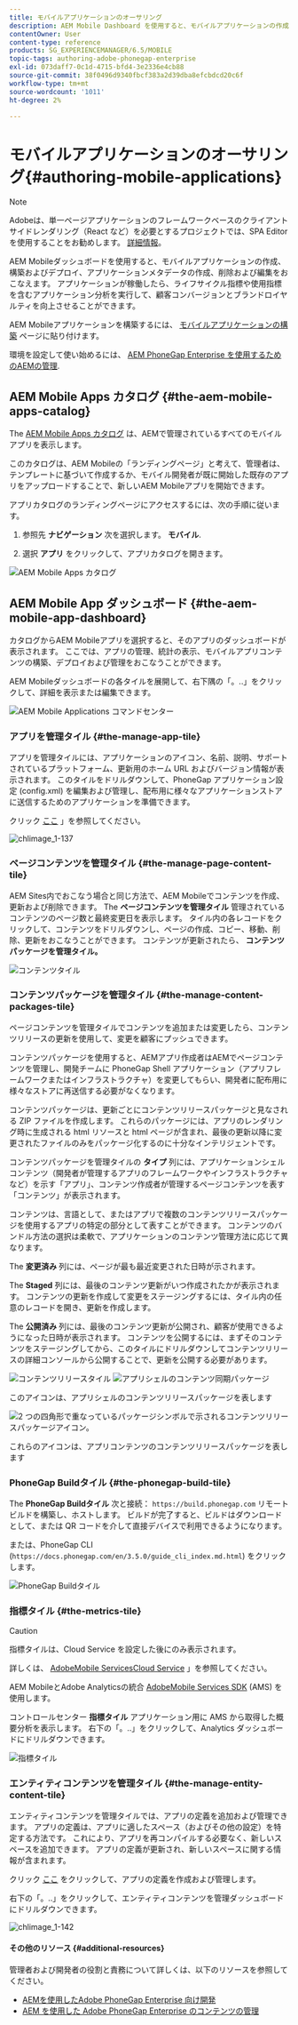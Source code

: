 ```yaml
---
title: モバイルアプリケーションのオーサリング
description: AEM Mobile Dashboard を使用すると、モバイルアプリケーションの作成、構築およびデプロイ、アプリケーションメタデータの作成、削除および編集をおこなえます。 このページでは、この機能について詳しく見ていきます。
contentOwner: User
content-type: reference
products: SG_EXPERIENCEMANAGER/6.5/MOBILE
topic-tags: authoring-adobe-phonegap-enterprise
exl-id: 073daff7-0c1d-4715-bfd4-3e2336e4cb88
source-git-commit: 38f0496d9340fbcf383a2d39dba8efcbdcd20c6f
workflow-type: tm+mt
source-wordcount: '1011'
ht-degree: 2%

---
```


# モバイルアプリケーションのオーサリング{#authoring-mobile-applications}

>[!NOTE]
>
>Adobeは、単一ページアプリケーションのフレームワークベースのクライアントサイドレンダリング（React など）を必要とするプロジェクトでは、SPA Editor を使用することをお勧めします。 [詳細情報](/help/sites-developing/spa-overview.md)。

AEM Mobileダッシュボードを使用すると、モバイルアプリケーションの作成、構築およびデプロイ、アプリケーションメタデータの作成、削除および編集をおこなえます。 アプリケーションが稼働したら、ライフサイクル指標や使用指標を含むアプリケーション分析を実行して、顧客コンバージョンとブランドロイヤルティを向上させることができます。

AEM Mobileアプリケーションを構築するには、 [モバイルアプリケーションの構築](/help/mobile/building-app-mobile-phonegap.md) ページに貼り付けます。

環境を設定して使い始めるには、 [AEM PhoneGap Enterprise を使用するためのAEMの管理](/help/mobile/administer-phonegap.md).

## AEM Mobile Apps カタログ {#the-aem-mobile-apps-catalog}

The [AEM Mobile Apps カタログ](http://localhost:4502/aem/apps.html/content/phonegap) は、AEMで管理されているすべてのモバイルアプリを表示します。

このカタログは、AEM Mobileの「ランディングページ」と考えて、管理者は、テンプレートに基づいて作成するか、モバイル開発者が既に開始した既存のアプリをアップロードすることで、新しいAEM Mobileアプリを開始できます。

アプリカタログのランディングページにアクセスするには、次の手順に従います。

1. 参照先 **ナビゲーション** 次を選択します。 **モバイル**.

1. 選択 **アプリ** をクリックして、アプリカタログを開きます。

![AEM Mobile Apps カタログ](assets/chlimage_1-135.png)

## AEM Mobile App ダッシュボード {#the-aem-mobile-app-dashboard}

カタログからAEM Mobileアプリを選択すると、そのアプリのダッシュボードが表示されます。 ここでは、アプリの管理、統計の表示、モバイルアプリコンテンツの構築、デプロイおよび管理をおこなうことができます。

AEM Mobileダッシュボードの各タイルを展開して、右下隅の「。..」をクリックして、詳細を表示または編集できます。

![AEM Mobile Applications コマンドセンター](assets/chlimage_1-136.png)

### アプリを管理タイル {#the-manage-app-tile}

アプリを管理タイルには、アプリケーションのアイコン、名前、説明、サポートされているプラットフォーム、更新用のホーム URL およびバージョン情報が表示されます。 このタイルをドリルダウンして、PhoneGap アプリケーション設定 (config.xml) を編集および管理し、配布用に様々なアプリケーションストアに送信するためのアプリケーションを準備できます。

クリック [ここ](/help/mobile/phonegap-app-details-tile.md) 」を参照してください。

![chlimage_1-137](assets/chlimage_1-137.png)

### ページコンテンツを管理タイル {#the-manage-page-content-tile}

AEM Sites内でおこなう場合と同じ方法で、AEM Mobileでコンテンツを作成、更新および削除できます。 The **ページコンテンツを管理タイル** 管理されているコンテンツのページ数と最終変更日を表示します。 タイル内の各レコードをクリックして、コンテンツをドリルダウンし、ページの作成、コピー、移動、削除、更新をおこなうことができます。 コンテンツが更新されたら、 **コンテンツパッケージを管理タイル。**

![コンテンツタイル](assets/chlimage_1-138.png)

### コンテンツパッケージを管理タイル {#the-manage-content-packages-tile}

ページコンテンツを管理タイルでコンテンツを追加または変更したら、コンテンツリリースの更新を使用して、変更を顧客にプッシュできます。

コンテンツパッケージを使用すると、AEMアプリ作成者はAEMでページコンテンツを管理し、開発チームに PhoneGap Shell アプリケーション（アプリフレームワークまたはインフラストラクチャ）を変更してもらい、開発者に配布用に様々なストアに再送信する必要がなくなります。

コンテンツパッケージは、更新ごとにコンテンツリリースパッケージと見なされる ZIP ファイルを作成します。 これらのパッケージには、アプリのレンダリング時に生成される html リソースと html ページが含まれ、最後の更新以降に変更されたファイルのみをパッケージ化するのに十分なインテリジェントです。

コンテンツパッケージを管理タイルの **タイプ** 列には、アプリケーションシェルコンテンツ（開発者が管理するアプリのフレームワークやインフラストラクチャなど）を示す「アプリ」、コンテンツ作成者が管理するページコンテンツを表す「コンテンツ」が表示されます。

コンテンツは、言語として、またはアプリで複数のコンテンツリリースパッケージを使用するアプリの特定の部分として表すことができます。 コンテンツのバンドル方法の選択は柔軟で、アプリケーションのコンテンツ管理方法に応じて異なります。

The **変更済み** 列には、ページが最も最近変更された日時が示されます。

The **Staged** 列には、最後のコンテンツ更新がいつ作成されたかが表示されます。 コンテンツの更新を作成して変更をステージングするには、タイル内の任意のレコードを開き、更新を作成します。

The **公開済み** 列には、最後のコンテンツ更新が公開され、顧客が使用できるようになった日時が表示されます。 コンテンツを公開するには、まずそのコンテンツをステージングしてから、このタイルにドリルダウンしてコンテンツリリースの詳細コンソールから公開することで、更新を公開する必要があります。

![コンテンツリリースタイル](assets/chlimage_1-139.png) ![アプリシェルのコンテンツ同期パッケージ](do-not-localize/chlimage_1-5.png)

このアイコンは、アプリシェルのコンテンツリリースパッケージを表します

![2 つの四角形で重なっているパッケージシンボルで示されるコンテンツリリースパッケージアイコン。](do-not-localize/chlimage_1-6.png)

これらのアイコンは、アプリコンテンツのコンテンツリリースパッケージを表します

### PhoneGap Buildタイル {#the-phonegap-build-tile}

The **PhoneGap Buildタイル** 次と接続： `https://build.phonegap.com` リモートビルドを構築し、ホストします。 ビルドが完了すると、ビルドはダウンロードとして、または QR コードを介して直接デバイスで利用できるようになります。

または、PhoneGap CLI (`https://docs.phonegap.com/en/3.5.0/guide_cli_index.md.html`) をクリックします。

![PhoneGap Buildタイル](assets/chlimage_1-140.png)

### 指標タイル {#the-metrics-tile}

>[!CAUTION]
>
>指標タイルは、Cloud Service を設定した後にのみ表示されます。
>
>詳しくは、 [AdobeMobile ServicesCloud Service](/help/mobile/configure-adobe-mobile-cloud-service.md) 」を参照してください。

AEM MobileとAdobe Analyticsの統合 [AdobeMobile Services SDK](https://experienceleague.adobe.com/docs/mobile.html?lang=en) (AMS) を使用します。

コントロールセンター **指標タイル** アプリケーション用に AMS から取得した概要分析を表示します。 右下の「。..」をクリックして、Analytics ダッシュボードにドリルダウンできます。

![指標タイル](assets/chlimage_1-141.png)

### エンティティコンテンツを管理タイル {#the-manage-entity-content-tile}

エンティティコンテンツを管理タイルでは、アプリの定義を追加および管理できます。 アプリの定義は、アプリに適したスペース（およびその他の設定）を特定する方法です。 これにより、アプリを再コンパイルする必要なく、新しいスペースを追加できます。 アプリの定義が更新され、新しいスペースに関する情報が含まれます。

クリック [ここ](/help/mobile/phonegap-app-definitions.md) をクリックして、アプリの定義を作成および管理します。

右下の「。..」をクリックして、エンティティコンテンツを管理ダッシュボードにドリルダウンできます。

![chlimage_1-142](assets/chlimage_1-142.png)

#### その他のリソース {#additional-resources}

管理者および開発者の役割と責務について詳しくは、以下のリソースを参照してください。

* [AEMを使用したAdobe PhoneGap Enterprise 向け開発](/help/mobile/developing-in-phonegap.md)
* [AEM を使用した Adobe PhoneGap Enterprise のコンテンツの管理](/help/mobile/administer-phonegap.md)
